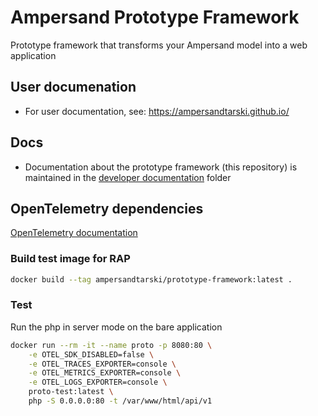 # Ampersand Prototype Framework
Prototype framework that transforms your Ampersand model into a web application

## User documenation
* For user documentation, see: https://ampersandtarski.github.io/

## Docs
* Documentation about the prototype framework (this repository) is maintained in the [developer documentation](./docs) folder

## OpenTelemetry dependencies

[OpenTelemetry documentation]()

### Build test image for RAP

```bash
docker build --tag ampersandtarski/prototype-framework:latest .
```

### Test

Run the php in server mode on the bare application

```bash
docker run --rm -it --name proto -p 8080:80 \
    -e OTEL_SDK_DISABLED=false \
    -e OTEL_TRACES_EXPORTER=console \
    -e OTEL_METRICS_EXPORTER=console \
    -e OTEL_LOGS_EXPORTER=console \
    proto-test:latest \
    php -S 0.0.0.0:80 -t /var/www/html/api/v1
```
